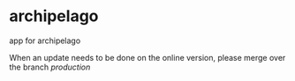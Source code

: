 # archipelago


app for archipelago


When an update needs to be done on the online version, please merge over the branch *production*

